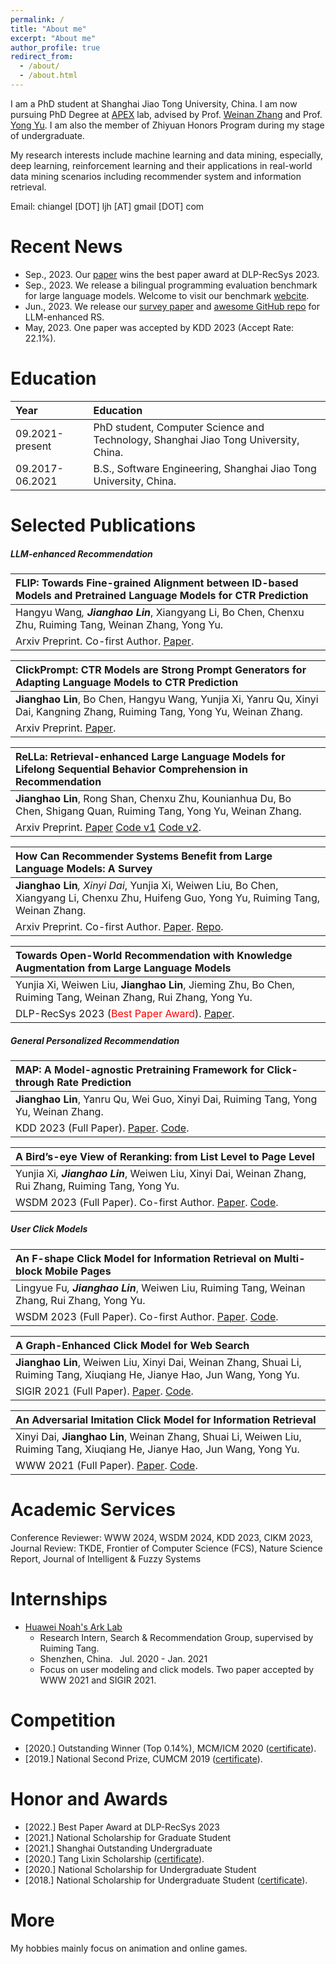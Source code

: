 ```yaml
---
permalink: /
title: "About me"
excerpt: "About me"
author_profile: true
redirect_from: 
  - /about/
  - /about.html
---
```


I am a PhD student at Shanghai Jiao Tong University, China. I am now pursuing PhD Degree at [APEX](http://apex.sjtu.edu.cn/) lab, advised by Prof. [Weinan Zhang](http://wnzhang.net) and Prof. [Yong Yu](http://apex.sjtu.edu.cn/members/yyu). I am also the member of Zhiyuan Honors Program during my stage of undergraduate.

My research interests include machine learning and data mining, especially, deep learning, reinforcement learning and their applications in real-world data mining scenarios including recommender system and information retrieval.
<!-- My research interests mainly focus on information retrieval and recommender systems. I seek to model user behaviors, better fulfill the user's information needs in online services, and debias the system to prevent it to generate harmful or offensive content. -->

Email: chiangel [DOT] ljh [AT] gmail [DOT] com

Recent News
======
- Sep., 2023. Our [paper](https://arxiv.org/abs/2306.10933) wins the best paper award at DLP-RecSys 2023. 
- Sep., 2023. We release a bilingual programming evaluation benchmark for large language models. Welcome to visit our benchmark [webcite](https://apex.sjtu.edu.cn/codeapex/).
- Jun., 2023. We release our [survey paper](https://arxiv.org/abs/2306.05817) and [awesome GitHub repo](https://github.com/CHIANGEL/Awesome-LLM-for-RecSys) for LLM-enhanced RS.
- May, 2023. One paper was accepted by KDD 2023 (Accept Rate: 22.1%).

Education
======

| Year | Education |
| :------ | :------ | 
| 09.2021-present | PhD student, Computer Science and Technology, Shanghai Jiao Tong University, China. |
| 09.2017-06.2021 | B.S., Software Engineering, Shanghai Jiao Tong University, China. |

Selected Publications
======

##### LLM-enhanced Recommendation

| **FLIP: Towards Fine-grained Alignment between ID-based Models and Pretrained Language Models for CTR Prediction** |
| :------ |  
| Hangyu Wang<sup>*</sup>, **Jianghao Lin**<sup>*</sup>, Xiangyang Li, Bo Chen, Chenxu Zhu, Ruiming Tang, Weinan Zhang, Yong Yu. |  
| Arxiv Preprint. Co-first Author. [Paper](https://arxiv.org/abs/2310.19453). 

| **ClickPrompt: CTR Models are Strong Prompt Generators for Adapting Language Models to CTR Prediction** |
| :------ |  
| **Jianghao Lin**, Bo Chen, Hangyu Wang, Yunjia Xi, Yanru Qu, Xinyi Dai, Kangning Zhang, Ruiming Tang, Yong Yu, Weinan Zhang. |  
| Arxiv Preprint. [Paper](https://arxiv.org/abs/2310.09234). 

| **ReLLa: Retrieval-enhanced Large Language Models for Lifelong Sequential Behavior Comprehension in Recommendation** |
| :------ |  
| **Jianghao Lin**, Rong Shan, Chenxu Zhu, Kounianhua Du, Bo Chen, Shigang Quan, Ruiming Tang, Yong Yu, Weinan Zhang. |  
| Arxiv Preprint. [Paper](https://arxiv.org/abs/2308.11131) [Code v1](https://github.com/LaVieEnRose365/ReLLa) [Code v2](https://github.com/CHIANGEL/ReLLa-hf4.35.2). 

| **How Can Recommender Systems Benefit from Large Language Models: A Survey**|
| :------ |  
| **Jianghao Lin**<sup>*</sup>, Xinyi Dai<sup>*</sup>, Yunjia Xi, Weiwen Liu, Bo Chen, Xiangyang Li, Chenxu Zhu, Huifeng Guo, Yong Yu, Ruiming Tang, Weinan Zhang. |  
| Arxiv Preprint. Co-first Author. [Paper](https://arxiv.org/abs/2306.05817). [Repo](https://github.com/CHIANGEL/Awesome-LLM-for-RecSys).

| **Towards Open-World Recommendation with Knowledge Augmentation from Large Language Models**|
| :------ |  
| Yunjia Xi, Weiwen Liu, **Jianghao Lin**, Jieming Zhu, Bo Chen, Ruiming Tang, Weinan Zhang, Rui Zhang, Yong Yu. |  
| DLP-RecSys 2023 (<font color=red>Best Paper Award</font>). [Paper](https://arxiv.org/abs/2306.10933). 

##### General Personalized Recommendation

| **MAP: A Model-agnostic Pretraining Framework for Click-through Rate Prediction**|
| :------ |  
| **Jianghao Lin**, Yanru Qu, Wei Guo, Xinyi Dai, Ruiming Tang, Yong Yu, Weinan Zhang. |  
| KDD 2023 (Full Paper). [Paper](https://arxiv.org/abs/2308.01737). [Code](https://github.com/CHIANGEL/MAP-CODE).

| **A Bird’s-eye View of Reranking: from List Level to Page Level**|
| :------ |  
| Yunjia Xi<sup>*</sup>, **Jianghao Lin**<sup>*</sup>, Weiwen Liu, Xinyi Dai, Weinan Zhang, Rui Zhang, Ruiming Tang, Yong Yu. |  
| WSDM 2023 (Full Paper). Co-first Author. [Paper](https://arxiv.org/abs/2211.09303). [Code](https://github.com/YunjiaXi/Page-level-Attentional-Reranking).

##### User Click Models

| **An F-shape Click Model for Information Retrieval on Multi-block Mobile Pages**|
| :------ |  
| Lingyue Fu<sup>*</sup>, **Jianghao Lin**<sup>*</sup>, Weiwen Liu, Ruiming Tang, Weinan Zhang, Rui Zhang, Yong Yu. |  
| WSDM 2023 (Full Paper). Co-first Author. [Paper](https://arxiv.org/abs/2206.08604). [Code](https://github.com/fulingyue/F-shape-Click-Model-FSCM).

| **A Graph-Enhanced Click Model for Web Search**|
| :------ |  
| **Jianghao Lin**, Weiwen Liu, Xinyi Dai, Weinan Zhang, Shuai Li, Ruiming Tang, Xiuqiang He, Jianye Hao, Jun Wang, Yong Yu. |  
| SIGIR 2021 (Full Paper). [Paper](https://arxiv.org/abs/2206.08621). [Code](https://github.com/CHIANGEL/GraphCM).

| **An Adversarial Imitation Click Model for Information Retrieval**|
| :------ |  
| Xinyi Dai, **Jianghao Lin**, Weinan Zhang, Shuai Li, Weiwen Liu, Ruiming Tang, Xiuqiang He, Jianye Hao, Jun Wang, Yong Yu. |  
| WWW 2021 (Full Paper). [Paper](https://arxiv.org/abs/2104.06077). [Code](https://github.com/xydaisjtu/AICM).


Academic Services
======
Conference Reviewer: WWW 2024, WSDM 2024, KDD 2023, CIKM 2023, 
Journal Review: TKDE, Frontier of Computer Science (FCS), Nature Science Report, Journal of Intelligent & Fuzzy Systems


Internships
======
- [Huawei Noah's Ark Lab](http://www.noahlab.com.hk/)
  - Research Intern, Search & Recommendation Group, supervised by Ruiming Tang.
  - Shenzhen, China.&ensp; Jul. 2020 - Jan. 2021
  - Focus on user modeling and click models. Two paper accepted by WWW 2021 and SIGIR 2021.

Competition
======
- [2020.] Outstanding Winner (Top 0.14%), MCM/ICM 2020 ([certificate](https://chiangel.github.io/files/awards/2020-outstanding-winner-MCM.pdf)).
- [2019.] National Second Prize, CUMCM 2019 ([certificate](https://chiangel.github.io/files/awards/2019-national-second-prize-CUMCM.jpg)).

Honor and Awards
======
- [2022.] Best Paper Award at DLP-RecSys 2023
- [2021.] National Scholarship for Graduate Student
- [2021.] Shanghai Outstanding Undergraduate
- [2020.] Tang Lixin Scholarship ([certificate](https://chiangel.github.io/files/awards/2020-tang-lixin-scholarship.pdf)).
- [2020.] National Scholarship for Undergraduate Student
- [2018.] National Scholarship for Undergraduate Student ([certificate](https://chiangel.github.io/files/awards/2018-national-scholarship.pdf)).

More
======
My hobbies mainly focus on animation and online games.

<script type='text/javascript' id='clustrmaps' src='//cdn.clustrmaps.com/map_v2.js?cl=ffffff&w=300&t=tt&d=xr9minmU_3UiAWyACZVtcQaM-nNh_GIOK4eE9pFCvi0'></script>